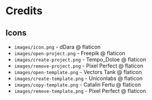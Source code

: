 # Credits

## Icons

* `images/icon.png` - dDara @ flaticon
* `images/open-project.png` - Freepik @ flaticon
* `images/create-project.png` - Tempo_Doloe @ flaticon
* `images/remove-project.png` - Pixel Perfect @ flaticon
* `images/open-template.png` - Vectors Tank @ flaticon
* `images/create-template.png` - Uniconlabs @ flaticon
* `images/copy-template.png` - Catalin Fertu @ flaticon
* `images/remove-template.png` - Pixel Perfect @ flaticon
